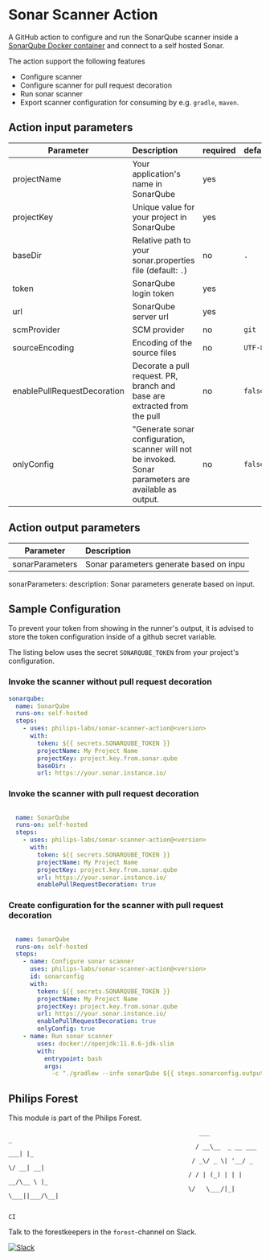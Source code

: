 # Sonar Scanner Action

A GitHub action to configure and run the SonarQube scanner inside a [SonarQube Docker container](https://hub.docker.com/r/philipssoftware/sonar-scanner) and connect to a self hosted Sonar.

The action support the following features
- Configure scanner
- Configure scanner for pull request decoration
- Run sonar scanner
- Export scanner configuration for consuming by e.g. `gradle`, `maven`.

## Action input parameters

| Parameter                   | Description                                                                                           | required | default |
| --------------------------- | :---------------------------------------------------------------------------------------------------- | -------- | ------- |
| projectName                 | Your application's name in SonarQube                                                                  | yes      |         |
| projectKey                  | Unique value for your project in SonarQube                                                            | yes      |         |
| baseDir                     | Relative path to your sonar.properties file (default: `.`)                                            | no       | `.`     |
| token                       | SonarQube login token                                                                                 | yes      |         |
| url                         | SonarQube server url                                                                                  | yes      |         |
| scmProvider                 | SCM provider                                                                                          | no       | `git`   |
| sourceEncoding              | Encoding of the source files                                                                          | no       | `UTF-8` |
| enablePullRequestDecoration | Decorate a pull request. PR, branch and base are extracted from the pull                              | no       | `false` |
| onlyConfig                  | "Generate sonar configuration, scanner will not be invoked. Sonar parameters are available as output. | no       | `false` |

## Action output parameters

| Parameter       | Description                             |
| --------------- | :-------------------------------------- |
| sonarParameters | Sonar parameters generate based on inpu |

sonarParameters:
    description: Sonar parameters generate based on input.
## Sample Configuration

To prevent your token from showing in the runner's output, it is advised to store the token configuration inside of a github secret variable.

The listing below uses the secret `SONARQUBE_TOKEN` from your project's configuration.

### Invoke the scanner without pull request decoration
```yml
sonarqube:
  name: SonarQube
  runs-on: self-hosted
  steps:
    - uses: philips-labs/sonar-scanner-action@<version>
      with:
        token: ${{ secrets.SONARQUBE_TOKEN }}
        projectName: My Project Name
        projectKey: project.key.from.sonar.qube
        baseDir: .
        url: https://your.sonar.instance.io/
```

### Invoke the scanner with pull request decoration

```yml

  name: SonarQube
  runs-on: self-hosted
  steps:
    - uses: philips-labs/sonar-scanner-action@<version>
      with:
        token: ${{ secrets.SONARQUBE_TOKEN }}
        projectName: My Project Name
        projectKey: project.key.from.sonar.qube
        url: https://your.sonar.instance.io/
        enablePullRequestDecoration: true
```

### Create configuration for the scanner with pull request decoration

```yml

  name: SonarQube
  runs-on: self-hosted
  steps:
    - name: Configure sonar scanner
      uses: philips-labs/sonar-scanner-action@<version>
      id: sonarconfig
      with:
        token: ${{ secrets.SONARQUBE_TOKEN }}
        projectName: My Project Name
        projectKey: project.key.from.sonar.qube
        url: https://your.sonar.instance.io/
        enablePullRequestDecoration: true
        onlyConfig: true
    - name: Run sonar scanner
        uses: docker://openjdk:11.0.6-jdk-slim
        with:
          entrypoint: bash
          args:
            -c "./gradlew --info sonarQube ${{ steps.sonarconfig.outputs.sonarParameters }}"

```


## Philips Forest

This module is part of the Philips Forest.

```
                                                     ___                   _
                                                    / __\__  _ __ ___  ___| |_
                                                   / _\/ _ \| '__/ _ \/ __| __|
                                                  / / | (_) | | |  __/\__ \ |_
                                                  \/   \___/|_|  \___||___/\__|

                                                                            CI
```

Talk to the forestkeepers in the `forest`-channel on Slack.

[![Slack](https://philips-software-slackin.now.sh/badge.svg)](https://philips-software-slackin.now.sh)
